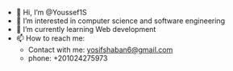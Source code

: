 - 👋 Hi, I’m @Youssef1S
- 👀 I’m interested in computer science and software engineering
- 🌱 I’m currently learning Web development
- 📫 How to reach me:
  - Contact with me: yosifshaban6@gmail.com
  - phone: +201024275973

<!---
Youssef1S/Youssef1S is a ✨ special ✨ repository because its `README.md` (this file) appears on your GitHub profile.
You can click the Preview link to take a look at your changes.
--->
